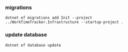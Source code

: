 ### migrations

```
dotnet ef migrations add Init --project ../WorkTimeTracker.Infrastructure --startup-project .
```

### update database

```
dotnet ef database update
```
